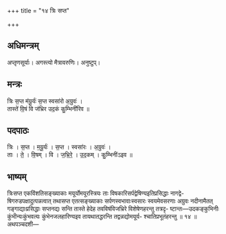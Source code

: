+++
title = "१४ त्रिः सप्त"

+++
## अधिमन्त्रम्
अप्तृणसूर्याः। अगस्त्यो मैत्रावरुणिः। अनुष्टुप्।

## मन्त्रः
त्रिः स॒प्त म॑यू॒र्यः॑ स॒प्त स्वसा॑रो अ॒ग्रुवः॑ ।  
तास्ते॑ वि॒षं वि ज॑भ्रिर उद॒कं कु॒म्भिनी॑रिव ॥

## पदपाठः
त्रिः । स॒प्त । म॒यू॒र्यः॑ । स॒प्त । स्वसा॑रः । अ॒ग्रुवः॑ ।  
ताः । ते॒ । वि॒षम् । वि । ज॒भ्रि॒रे॒ । उ॒द॒कम् । कु॒म्भिनीः॑ऽइव ॥

## भाष्यम्
त्रिःसप्त एकविंशतिसङ्ख्याकाः मयूर्योमयूरस्त्रियः ताः विषकारिसर्पद्वेषिण्यइतिप्रसिद्धाः नागद्वे- षिगरुडपक्षादुत्पन्नत्वात् तथासप्त एतत्सङ्ख्याकाः सर्पणस्वभावाःस्वसारः स्वयमेवसरणाः अग्रुवः नदीनामैतत् गङ्गाद्याःप्रसिद्धाः सप्तनद्यः सन्ति तास्ते हेदेह तवविषंविजभ्रिरे विशेषेणहरन्तु तत्रदृ- ष्टान्तः—उदकङ्कुभिनीः कुंभीन्यःकुंभवत्यः कुंभेनजलहारिण्यइव तायथातद्धरन्ति तद्वन्नद्योमयूर्य- श्चातिप्रभूतंहरन्तु ॥ १४ ॥ अथपञ्चदशी—